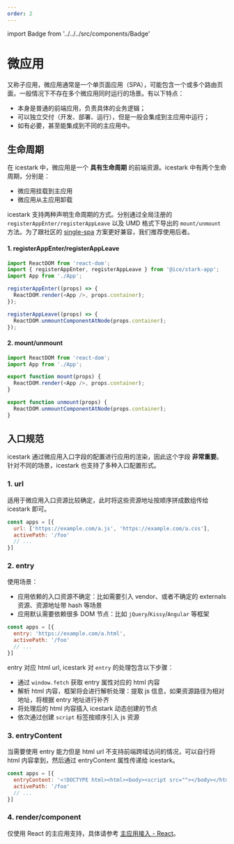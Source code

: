 ```yaml
---
order: 2
---
```


import Badge from '../../../src/components/Badge'

# 微应用

又称子应用，微应用通常是一个单页面应用（SPA），可能包含一个或多个路由页面，一般情况下不存在多个微应用同时运行的场景。有以下特点：

+ 本身是普通的前端应用，负责具体的业务逻辑；
+ 可以独立交付（开发、部署、运行），但是一般会集成到主应用中运行；
+ 如有必要，甚至能集成到不同的主应用中。

## 生命周期

在 icestark 中，微应用是一个 **具有生命周期** 的前端资源。icestark 中有两个生命周期，分别是：

+ 微应用挂载到主应用
+ 微应用从主应用卸载

icestark 支持两种声明生命周期的方式。分别通过全局注册的 `registerAppEnter/registerAppLeave` 以及 UMD 格式下导出的 `mount/unmount` 方法。为了跟社区的 [single-spa](https://single-spa.js.org/) 方案更好兼容，我们推荐使用后者。

#### 1. registerAppEnter/registerAppLeave

```js
import ReactDOM from 'react-dom';
import { registerAppEnter, registerAppLeave } from '@ice/stark-app';
import App from './App';

registerAppEnter((props) => {
  ReactDOM.render(<App />, props.container);
});

registerAppLeave((props) => {
  ReactDOM.unmountComponentAtNode(props.container);
});
```

#### 2. mount/unmount <Badge text="1.6.0+" />

```js
import ReactDOM from 'react-dom';
import App from './App';

export function mount(props) {
  ReactDOM.render(<App />, props.container);
}

export function unmount(props) {
  ReactDOM.unmountComponentAtNode(props.container);
}
```

## 入口规范

icestark 通过微应用入口字段的配置进行应用的渲染，因此这个字段 **非常重要**。针对不同的场景，icestark 也支持了多种入口配置形式。

### 1. url

适用于微应用入口资源比较确定，此时将这些资源地址按顺序拼成数组传给 icestark 即可。

```js
const apps = [{
  url: ['https://example.com/a.js', 'https://example.com/a.css'],
  activePath: '/foo'
  // ...
}]
```

### 2. entry <Badge text="推荐" />

使用场景：

- 应用依赖的入口资源不确定：比如需要引入 vendor、或者不确定的 externals 资源、资源地址带 hash 等场景
- 应用默认需要依赖很多 DOM 节点：比如 `jQuery`/`Kissy`/`Angular` 等框架

```js
const apps = [{
  entry: 'https://example.com/a.html',
  activePath: '/foo'
  // ...
}]
```

entry 对应 html url, icestark 对 `entry` 的处理包含以下步骤：

- 通过 `window.fetch` 获取 entry 属性对应的 html 内容
- 解析 html 内容，框架将会进行解析处理：提取 js 信息，如果资源路径为相对地址，将根据 entry 地址进行补齐
- 将处理后的 html 内容插入 icestark 动态创建的节点
- 依次通过创建 `script` 标签按顺序引入 js 资源

### 3. entryContent

当需要使用 entry 能力但是 html url 不支持前端跨域访问的情况，可以自行将 html 内容拿到，然后通过 entryContent 属性传递给 icestark。

```js
const apps = [{
  entryContent: '<!DOCTYPE html><html><body><script src=""></body></html>',
  activePath: '/foo'
  // ...
}]
```

### 4. render/component

仅使用 React 的主应用支持，具体请参考 [主应用接入 - React](../use-layout/react)。